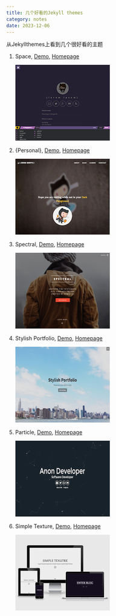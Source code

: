 ```yaml
---
title: 几个好看的Jekyll themes
category: notes
date: 2023-12-06
---
```


从Jekyllthemes上看到几个很好看的主题

1. Space, [Demo](https://victorvoid.me/space-jekyll-template/), [Homepage](https://github.com/victorvoid/space-jekyll-template/)
    
    <img src ="https://raw.githubusercontent.com/imwsn/home/master/_pics/space-jekyll-template.png">
2. {Personal}, [Demo](https://le4ker.github.io/personal-jekyll-theme/), [Homepage](https://le4ker.github.io/personal-jekyll-theme/)

    <img src ="https://raw.githubusercontent.com/imwsn/home/master/_pics/personal.jpg">
3. Spectral, [Demo](https://arkadianriver.github.io/spectral/), [Homepage](https://github.com/arkadianriver/spectral)

    <img src ="https://raw.githubusercontent.com/imwsn/home/master/_pics/spectral.png">
4. Stylish Portfolio, [Demo](https://volny.github.io/stylish-portfolio-jekyll/), [Homepage](https://github.com/volny/stylish-portfolio-jekyll)

    <img src ="https://raw.githubusercontent.com/imwsn/home/master/_pics/stylish-portfolio.png">
5. Particle, [Demo](https://nrandecker.github.io/particle/), [Homepage](https://github.com/nrandecker/particle)

    <img src ="https://raw.githubusercontent.com/imwsn/home/master/_pics/particle.png">
6. Simple Texture, [Demo](https://yizeng.github.io/jekyll-theme-simple-texture/), [Homepage](https://github.com/yizeng/jekyll-theme-simple-texture)

    <img src ="https://raw.githubusercontent.com/imwsn/home/master/_pics/simple-texture.png">
